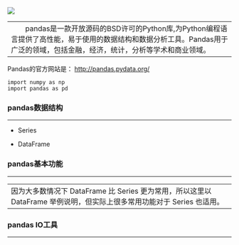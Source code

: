 ![](https://i.imgur.com/tqRqhB2.png)

<table><tr><td>&emsp;&emsp;pandas是一款开放源码的BSD许可的Python库,为Python编程语言提供了高性能，易于使用的数据结构和数据分析工具。Pandas用于广泛的领域，包括金融，经济，统计，分析等学术和商业领域。</td></tr></table>

Pandas的官方网站是： http://pandas.pydata.org/
	
    import numpy as np
    import pandas as pd

### pandas数据结构 ###

----------
	
- Series

- DataFrame

### pandas基本功能 ###

----------
<table><tr><td>因为大多数情况下 DataFrame 比 Series 更为常用，所以这里以 DataFrame 举例说明，但实际上很多常用功能对于 Series 也适用。</td></tr></table>

### pandas IO工具 ###

----------
